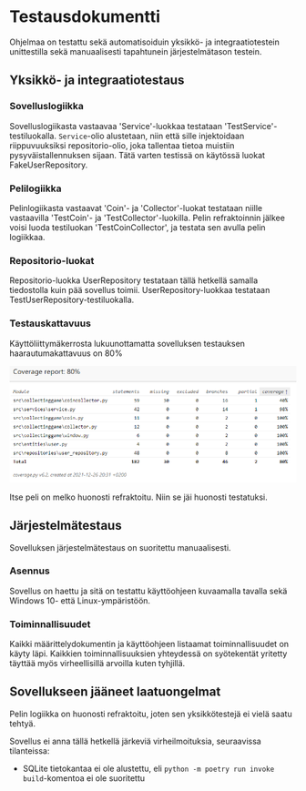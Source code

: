 # Testausdokumentti

Ohjelmaa on testattu sekä automatisoiduin yksikkö- ja integraatiotestein unittestilla sekä manuaalisesti tapahtunein järjestelmätason testein.

## Yksikkö- ja integraatiotestaus

### Sovelluslogiikka

Sovelluslogiikasta vastaavaa 'Service'-luokkaa testataan 'TestService'-testiluokalla. `Service`-olio alustetaan, niin että sille injektoidaan riippuvuuksiksi repositorio-olio, joka tallentaa tietoa muistiin pysyväistallennuksen sijaan. Tätä varten testissä on käytössä luokat FakeUserRepository.

### Pelilogiikka

Pelinlogiikasta vastaavat 'Coin'- ja 'Collector'-luokat testataan niille vastaavilla 'TestCoin'- ja 'TestCollector'-luokilla. Pelin refraktoinnin jälkee voisi luoda testiluokan 'TestCoinCollector', ja testata sen avulla pelin logiikkaa.

### Repositorio-luokat

Repositorio-luokka UserRepository testataan tällä hetkellä samalla tiedostolla kuin pää sovellus toimii. UserRepository-luokkaa testataan TestUserRepository-testiluokalla.

### Testauskattavuus

Käyttöliittymäkerrosta lukuunottamatta sovelluksen testauksen haarautumakattavuus on 80%

![image](kuvat/testaus-kattavuus.PNG)

Itse peli on melko huonosti refraktoitu. Niin se jäi huonosti testatuksi.

## Järjestelmätestaus

Sovelluksen järjestelmätestaus on suoritettu manuaalisesti.

### Asennus

Sovellus on haettu ja sitä on testattu käyttöohjeen kuvaamalla tavalla sekä Windows 10- että Linux-ympäristöön.

### Toiminnallisuudet

Kaikki määrittelydokumentin ja käyttöohjeen listaamat toiminnallisuudet on käyty läpi. Kaikkien toiminnallisuuksien yhteydessä on syötekentät yritetty täyttää myös virheellisillä arvoilla kuten tyhjillä.

## Sovellukseen jääneet laatuongelmat

Pelin logiikka on huonosti refraktoitu, joten sen yksikkötestejä ei vielä saatu tehtyä.

Sovellus ei anna tällä hetkellä järkeviä virheilmoituksia, seuraavissa tilanteissa:

- SQLite tietokantaa ei ole alustettu, eli `python -m poetry run invoke build`-komentoa ei ole suoritettu
